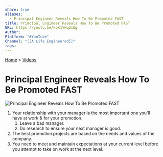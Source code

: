 ```yaml
---  
share: true  
aliases:  
  - Principal Engineer Reveals How To Be Promoted FAST  
title: Principal Engineer Reveals How To Be Promoted FAST  
URL: https://youtu.be/kpK1YHq2iUg  
Author:   
Platform: "#YouTube"  
Channel: "[[A Life Engineered]]"  
tags:   
---  
```

[Home](../index.md) > [Videos](./index.md)  
# Principal Engineer Reveals How To Be Promoted FAST  
![Principal Engineer Reveals How To Be Promoted FAST](https://youtu.be/kpK1YHq2iUg)  
1. Your relationship with your manager is the most important one you'll have at work & for your promotion.  
    1. Leave a bad manager.  
    2. Do research to ensure your next manager is good.  
2. The best promotion projects are based on the needs and values of the company.  
3. You need to meet and maintain expectations at your current level before you attempt to take on work at the next level.  
